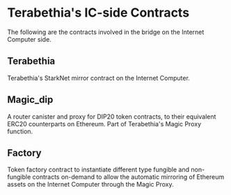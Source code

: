# Terabethia's IC-side Contracts

The following are the contracts involved in the bridge on the Internet Computer side.

## Terabethia
Terabethia's StarkNet mirror contract on the Internet Computer.

## Magic_dip
A router canister and proxy for DIP20 token contracts, to their equivalent ERC20 counterparts on Ethereum. Part of Terabethia's Magic Proxy function.

## Factory
Token factory contract to instantiate different type fungible and non-fungible contracts on-demand to allow the automatic mirroring of Ethereum assets on the Internet Computer through the Magic Proxy.